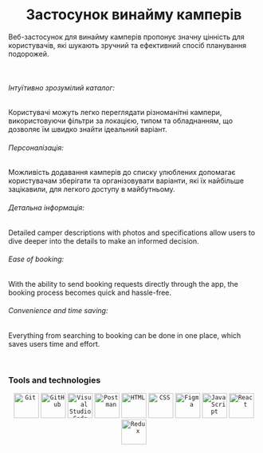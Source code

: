 <h1 align="center">Застосунок винайму камперів</h1>

<p>
  Веб-застосунок для винайму камперів пропонує значну цінність для користувачів, які шукають зручний та ефективний спосіб планування подорожей.
</p>

<br/>

<h6>Інтуїтивно зрозумілий каталог: </h6>
<p>
  Користувачі можуть легко переглядати різноманітні кампери, використовуючи фільтри за локацією, типом та обладнанням, що дозволяє їм швидко знайти ідеальний варіант.
</p>

<h6>Персоналізація: </h6>
<p>
  Можливість додавання камперів до списку улюблених допомагає користувачам зберігати та організовувати варіанти, які їх найбільше зацікавили, для легкого доступу в майбутньому.
</p>

<h6>Детальна інформація: </h6>
<p>
 Detailed camper descriptions with photos and specifications allow users to dive deeper into the details to make an informed decision.
</p>

<h6>Ease of booking: </h6>
<p>
 With the ability to send booking requests directly through the app, the booking process becomes quick and hassle-free.
</p>

<h6>Convenience and time saving: </h6>
<p>
 Everything from searching to booking can be done in one place, which saves users time and effort.
</p>

<br/>

<h3>Tools and technologies</h3>
<div align="center">
	<code><img width="50" src="https://user-images.githubusercontent.com/25181517/192108372-f71d70ac-7ae6-4c0d-8395-51d8870c2ef0.png" alt="Git" title="Git"/></code>
	<code><img width="50" src="https://user-images.githubusercontent.com/25181517/192108374-8da61ba1-99ec-41d7-80b8-fb2f7c0a4948.png" alt="GitHub" title="GitHub"/></code>
	<code><img width="50" src="https://user-images.githubusercontent.com/25181517/192108891-d86b6220-e232-423a-bf5f-90903e6887c3.png" alt="Visual Studio Code" title="Visual Studio Code"/></code>
	<code><img width="50" src="https://user-images.githubusercontent.com/25181517/192109061-e138ca71-337c-4019-8d42-4792fdaa7128.png" alt="Postman" title="Postman"/></code>
	<code><img width="50" src="https://user-images.githubusercontent.com/25181517/192158954-f88b5814-d510-4564-b285-dff7d6400dad.png" alt="HTML" title="HTML"/></code>
	<code><img width="50" src="https://user-images.githubusercontent.com/25181517/183898674-75a4a1b1-f960-4ea9-abcb-637170a00a75.png" alt="CSS" title="CSS"/></code>
	<code><img width="50" src="https://user-images.githubusercontent.com/25181517/189715289-df3ee512-6eca-463f-a0f4-c10d94a06b2f.png" alt="Figma" title="Figma"/></code>
	<code><img width="50" src="https://user-images.githubusercontent.com/25181517/117447155-6a868a00-af3d-11eb-9cfe-245df15c9f3f.png" alt="JavaScript" title="JavaScript"/></code>
	<code><img width="50" src="https://user-images.githubusercontent.com/25181517/183897015-94a058a6-b86e-4e42-a37f-bf92061753e5.png" alt="React" title="React"/></code>
	<code><img width="50" src="https://user-images.githubusercontent.com/25181517/187896150-cc1dcb12-d490-445c-8e4d-1275cd2388d6.png" alt="Redux" title="Redux"/></code>
</div>
